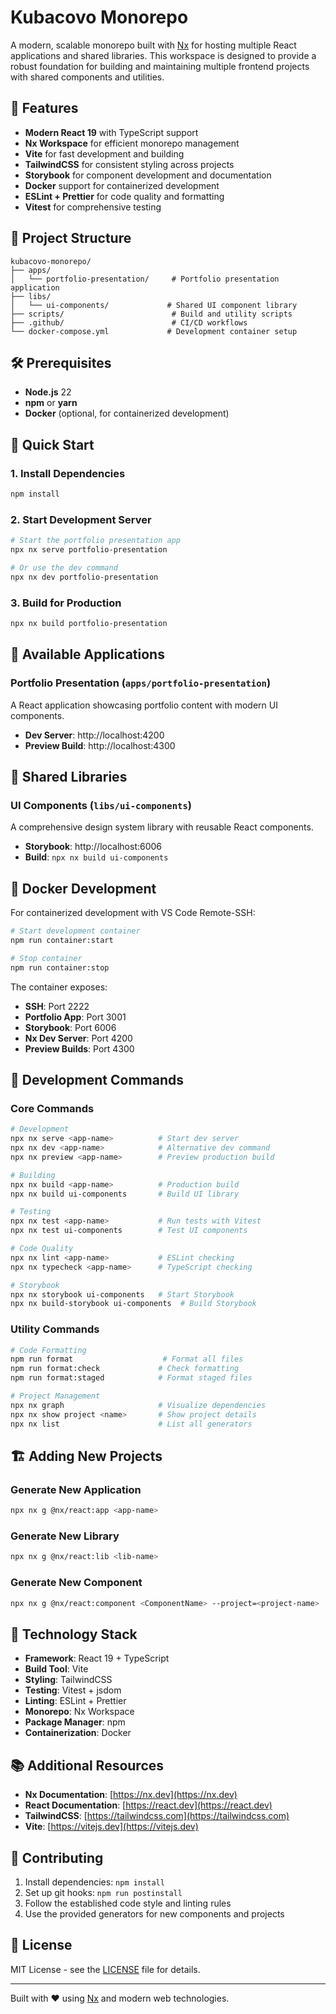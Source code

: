 # Kubacovo Monorepo

A modern, scalable monorepo built with [Nx](https://nx.dev) for hosting multiple React applications and shared libraries. This workspace is designed to provide a robust foundation for building and maintaining multiple frontend projects with shared components and utilities.

## 🚀 Features

- **Modern React 19** with TypeScript support
- **Nx Workspace** for efficient monorepo management
- **Vite** for fast development and building
- **TailwindCSS** for consistent styling across projects
- **Storybook** for component development and documentation
- **Docker** support for containerized development
- **ESLint + Prettier** for code quality and formatting
- **Vitest** for comprehensive testing

## 📁 Project Structure

```
kubacovo-monorepo/
├── apps/
│   └── portfolio-presentation/     # Portfolio presentation application
├── libs/
│   └── ui-components/             # Shared UI component library
├── scripts/                        # Build and utility scripts
├── .github/                        # CI/CD workflows
└── docker-compose.yml             # Development container setup
```

## 🛠️ Prerequisites

- **Node.js** 22
- **npm** or **yarn**
- **Docker** (optional, for containerized development)

## 🚀 Quick Start

### 1. Install Dependencies

```bash
npm install
```

### 2. Start Development Server

```bash
# Start the portfolio presentation app
npx nx serve portfolio-presentation

# Or use the dev command
npx nx dev portfolio-presentation
```

### 3. Build for Production

```bash
npx nx build portfolio-presentation
```

## 📱 Available Applications

### Portfolio Presentation (`apps/portfolio-presentation`)

A React application showcasing portfolio content with modern UI components.

- **Dev Server**: http://localhost:4200
- **Preview Build**: http://localhost:4300

## 🧩 Shared Libraries

### UI Components (`libs/ui-components`)

A comprehensive design system library with reusable React components.

- **Storybook**: http://localhost:6006
- **Build**: `npx nx build ui-components`

## 🐳 Docker Development

For containerized development with VS Code Remote-SSH:

```bash
# Start development container
npm run container:start

# Stop container
npm run container:stop
```

The container exposes:

- **SSH**: Port 2222
- **Portfolio App**: Port 3001
- **Storybook**: Port 6006
- **Nx Dev Server**: Port 4200
- **Preview Builds**: Port 4300

## 🧪 Development Commands

### Core Commands

```bash
# Development
npx nx serve <app-name>          # Start dev server
npx nx dev <app-name>            # Alternative dev command
npx nx preview <app-name>        # Preview production build

# Building
npx nx build <app-name>          # Production build
npx nx build ui-components       # Build UI library

# Testing
npx nx test <app-name>           # Run tests with Vitest
npx nx test ui-components        # Test UI components

# Code Quality
npx nx lint <app-name>           # ESLint checking
npx nx typecheck <app-name>      # TypeScript checking

# Storybook
npx nx storybook ui-components   # Start Storybook
npx nx build-storybook ui-components  # Build Storybook
```

### Utility Commands

```bash
# Code Formatting
npm run format                    # Format all files
npm run format:check             # Check formatting
npm run format:staged            # Format staged files

# Project Management
npx nx graph                     # Visualize dependencies
npx nx show project <name>       # Show project details
npx nx list                      # List all generators
```

## 🏗️ Adding New Projects

### Generate New Application

```bash
npx nx g @nx/react:app <app-name>
```

### Generate New Library

```bash
npx nx g @nx/react:lib <lib-name>
```

### Generate New Component

```bash
npx nx g @nx/react:component <ComponentName> --project=<project-name>
```

## 🔧 Technology Stack

- **Framework**: React 19 + TypeScript
- **Build Tool**: Vite
- **Styling**: TailwindCSS
- **Testing**: Vitest + jsdom
- **Linting**: ESLint + Prettier
- **Monorepo**: Nx Workspace
- **Package Manager**: npm
- **Containerization**: Docker

## 📚 Additional Resources

- **Nx Documentation**: [https://nx.dev](https://nx.dev)
- **React Documentation**: [https://react.dev](https://react.dev)
- **TailwindCSS**: [https://tailwindcss.com](https://tailwindcss.com)
- **Vite**: [https://vitejs.dev](https://vitejs.dev)

## 🤝 Contributing

1. Install dependencies: `npm install`
2. Set up git hooks: `npm run postinstall`
3. Follow the established code style and linting rules
4. Use the provided generators for new components and projects

## 📄 License

MIT License - see the [LICENSE](LICENSE) file for details.

---

Built with ❤️ using [Nx](https://nx.dev) and modern web technologies.
